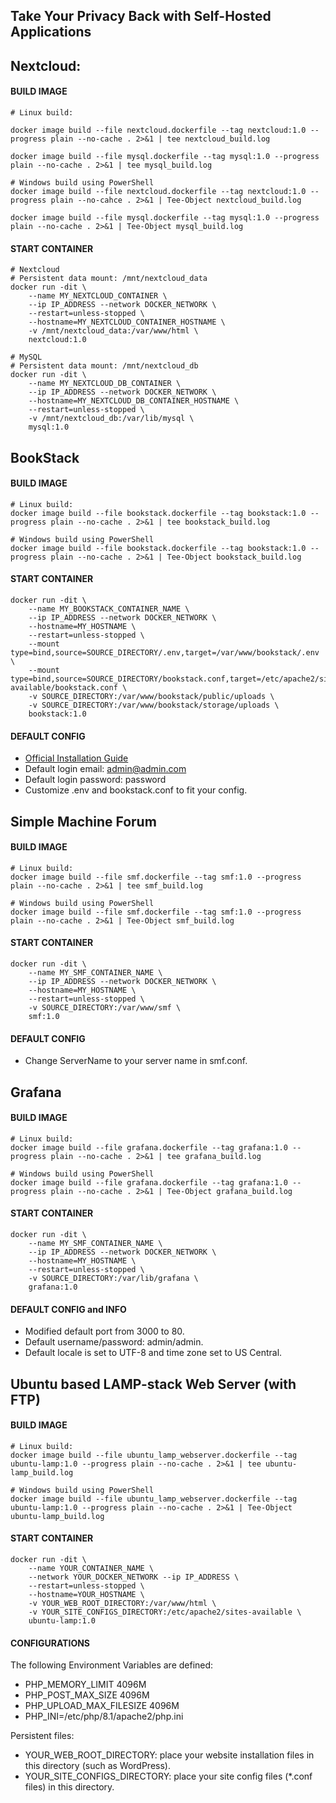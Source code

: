 ## Take Your Privacy Back with Self-Hosted Applications


## Nextcloud:

#### BUILD IMAGE

```
# Linux build:

docker image build --file nextcloud.dockerfile --tag nextcloud:1.0 --progress plain --no-cache . 2>&1 | tee nextcloud_build.log

docker image build --file mysql.dockerfile --tag mysql:1.0 --progress plain --no-cache . 2>&1 | tee mysql_build.log

# Windows build using PowerShell
docker image build --file nextcloud.dockerfile --tag nextcloud:1.0 --progress plain --no-cahce . 2>&1 | Tee-Object nextcloud_build.log

docker image build --file mysql.dockerfile --tag mysql:1.0 --progress plain --no-cache . 2>&1 | Tee-Object mysql_build.log
```

#### START CONTAINER

```
# Nextcloud
# Persistent data mount: /mnt/nextcloud_data
docker run -dit \
    --name MY_NEXTCLOUD_CONTAINER \
    --ip IP_ADDRESS --network DOCKER_NETWORK \
    --restart=unless-stopped \
    --hostname=MY_NEXTCLOUD_CONTAINER_HOSTNAME \
    -v /mnt/nextcloud_data:/var/www/html \
    nextcloud:1.0

# MySQL
# Persistent data mount: /mnt/nextcloud_db
docker run -dit \
    --name MY_NEXTCLOUD_DB_CONTAINER \
    --ip IP_ADDRESS --network DOCKER_NETWORK \
    --hostname=MY_NEXTCLOUD_DB_CONTAINER_HOSTNAME \
    --restart=unless-stopped \
    -v /mnt/nextcloud_db:/var/lib/mysql \
    mysql:1.0
```


## BookStack

#### BUILD IMAGE

```
# Linux build:
docker image build --file bookstack.dockerfile --tag bookstack:1.0 --progress plain --no-cache . 2>&1 | tee bookstack_build.log

# Windows build using PowerShell
docker image build --file bookstack.dockerfile --tag bookstack:1.0 --progress plain --no-cache . 2>&1 | Tee-Object bookstack_build.log
```

#### START CONTAINER

```
docker run -dit \
    --name MY_BOOKSTACK_CONTAINER_NAME \
    --ip IP_ADDRESS --network DOCKER_NETWORK \
    --hostname=MY_HOSTNAME \
    --restart=unless-stopped \
    --mount type=bind,source=SOURCE_DIRECTORY/.env,target=/var/www/bookstack/.env \
    --mount type=bind,source=SOURCE_DIRECTORY/bookstack.conf,target=/etc/apache2/sites-available/bookstack.conf \
    -v SOURCE_DIRECTORY:/var/www/bookstack/public/uploads \
    -v SOURCE_DIRECTORY:/var/www/bookstack/storage/uploads \
    bookstack:1.0
```

#### DEFAULT CONFIG

- [Official Installation Guide](https://www.bookstackapp.com/docs/admin/installation/#manual)
- Default login email: admin@admin.com
- Default login password: password
- Customize .env and bookstack.conf to fit your config.

## Simple Machine Forum

#### BUILD IMAGE

```
# Linux build:
docker image build --file smf.dockerfile --tag smf:1.0 --progress plain --no-cache . 2>&1 | tee smf_build.log

# Windows build using PowerShell
docker image build --file smf.dockerfile --tag smf:1.0 --progress plain --no-cache . 2>&1 | Tee-Object smf_build.log
```

#### START CONTAINER

```
docker run -dit \
    --name MY_SMF_CONTAINER_NAME \
    --ip IP_ADDRESS --network DOCKER_NETWORK \
    --hostname=MY_HOSTNAME \
    --restart=unless-stopped \
    -v SOURCE_DIRECTORY:/var/www/smf \
    smf:1.0
```

#### DEFAULT CONFIG

- Change ServerName to your server name in smf.conf.

## Grafana

#### BUILD IMAGE

```
# Linux build:
docker image build --file grafana.dockerfile --tag grafana:1.0 --progress plain --no-cache . 2>&1 | tee grafana_build.log

# Windows build using PowerShell
docker image build --file grafana.dockerfile --tag grafana:1.0 --progress plain --no-cache . 2>&1 | Tee-Object grafana_build.log
```

#### START CONTAINER

```
docker run -dit \
    --name MY_SMF_CONTAINER_NAME \
    --ip IP_ADDRESS --network DOCKER_NETWORK \
    --hostname=MY_HOSTNAME \
    --restart=unless-stopped \
    -v SOURCE_DIRECTORY:/var/lib/grafana \
    grafana:1.0
```

#### DEFAULT CONFIG and INFO

- Modified default port from 3000 to 80.
- Default username/password: admin/admin.
- Default locale is set to UTF-8 and time zone set to US Central.


## Ubuntu based LAMP-stack Web Server (with FTP)

#### BUILD IMAGE

```
# Linux build:
docker image build --file ubuntu_lamp_webserver.dockerfile --tag ubuntu-lamp:1.0 --progress plain --no-cache . 2>&1 | tee ubuntu-lamp_build.log

# Windows build using PowerShell
docker image build --file ubuntu_lamp_webserver.dockerfile --tag ubuntu-lamp:1.0 --progress plain --no-cache . 2>&1 | Tee-Object ubuntu-lamp_build.log
```

#### START CONTAINER

```
docker run -dit \
    --name YOUR_CONTAINER_NAME \
    --network YOUR_DOCKER_NETWORK --ip IP_ADDRESS \
    --restart=unless-stopped \
    --hostname=YOUR_HOSTNAME \
    -v YOUR_WEB_ROOT_DIRECTORY:/var/www/html \
    -v YOUR_SITE_CONFIGS_DIRECTORY:/etc/apache2/sites-available \
    ubuntu-lamp:1.0
```

#### CONFIGURATIONS

The following Environment Variables are defined:
- PHP_MEMORY_LIMIT 4096M
- PHP_POST_MAX_SIZE 4096M
- PHP_UPLOAD_MAX_FILESIZE 4096M
- PHP_INI=/etc/php/8.1/apache2/php.ini

Persistent files:
- YOUR_WEB_ROOT_DIRECTORY: place your website installation files in this directory (such as WordPress).
- YOUR_SITE_CONFIGS_DIRECTORY: place your site config files (*.conf files) in this directory.